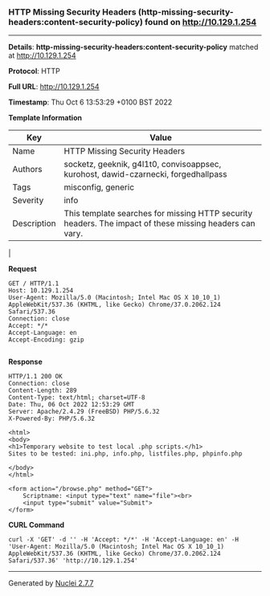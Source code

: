 ### HTTP Missing Security Headers (http-missing-security-headers:content-security-policy) found on http://10.129.1.254
---
**Details**: **http-missing-security-headers:content-security-policy**  matched at http://10.129.1.254

**Protocol**: HTTP

**Full URL**: http://10.129.1.254

**Timestamp**: Thu Oct 6 13:53:29 +0100 BST 2022

**Template Information**

| Key | Value |
|---|---|
| Name | HTTP Missing Security Headers |
| Authors | socketz, geeknik, g4l1t0, convisoappsec, kurohost, dawid-czarnecki, forgedhallpass |
| Tags | misconfig, generic |
| Severity | info |
| Description | This template searches for missing HTTP security headers. The impact of these missing headers can vary.
 |

**Request**
```http
GET / HTTP/1.1
Host: 10.129.1.254
User-Agent: Mozilla/5.0 (Macintosh; Intel Mac OS X 10_10_1) AppleWebKit/537.36 (KHTML, like Gecko) Chrome/37.0.2062.124 Safari/537.36
Connection: close
Accept: */*
Accept-Language: en
Accept-Encoding: gzip


```

**Response**
```http
HTTP/1.1 200 OK
Connection: close
Content-Length: 289
Content-Type: text/html; charset=UTF-8
Date: Thu, 06 Oct 2022 12:53:29 GMT
Server: Apache/2.4.29 (FreeBSD) PHP/5.6.32
X-Powered-By: PHP/5.6.32

<html>
<body>
<h1>Temporary website to test local .php scripts.</h1>
Sites to be tested: ini.php, info.php, listfiles.php, phpinfo.php

</body>
</html>

<form action="/browse.php" method="GET">
	Scriptname: <input type="text" name="file"><br>
	<input type="submit" value="Submit">
</form>

```


**CURL Command**
```
curl -X 'GET' -d '' -H 'Accept: */*' -H 'Accept-Language: en' -H 'User-Agent: Mozilla/5.0 (Macintosh; Intel Mac OS X 10_10_1) AppleWebKit/537.36 (KHTML, like Gecko) Chrome/37.0.2062.124 Safari/537.36' 'http://10.129.1.254'
```
---
Generated by [Nuclei 2.7.7](https://github.com/projectdiscovery/nuclei)